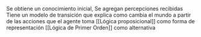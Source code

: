 Se obtiene un conocimiento inicial, 
Se agregan percepciones recibidas
Tiene un modelo de transición que explica como cambia el mundo a partir de las acciones que el agente toma
[[Lógica proposicional]] como forma de representación
[[Lógica de Primer Orden]] como alternativa